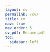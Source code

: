 ```yaml
---
layout: cv
permalink: /cv/
title: cv
nav: true
nav_order: 5
cv_pdf: Resume.pdf
toc:
  sidebar: left
---
```

